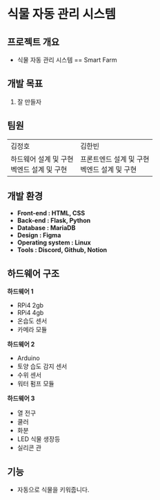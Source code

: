 # 식물 자동 관리 시스템

<h2>프로젝트 개요</h2>
<ul>
  <li>식물 자동 관리 시스템 == Smart Farm</li>
</ul>
<h2>개발 목표</h2>
<ol>
  <li>잘 만들자</li>
</ol>

<h2>팀원</h2>

<table>
  <tr>
    <td>김정호</td>
    <td>김한빈</td>
  </tr>

  <tr>
    <td>하드웨어 설계 및 구현<br>벡엔드 설계 및 구현</td>
     <td>프론트엔드 설계 및 구현<br>벡엔드 설계 및 구현</td>
  </tr>

</table>


<h2>개발 환경</h2>
<b>
<ul>
 <li>Front-end : HTML, CSS</li>
  <li>Back-end : Flask, Python</li>
  <li>Database : MariaDB </li>
  <li>Design : Figma </li>
  <li>Operating system : Linux</li>
  <li>Tools : Discord, Github, Notion</li>
</ul>
</b>

<h2>하드웨어 구조</h2>

<b>하드웨어 1</b>
<ul>
  <li>RPi4 2gb</li>
  <li>RPi4 4gb</li>
  <li>온습도 센서</li>
  <li>카메라 모듈</li>
</ul>

<b>하드웨어 2</b>
<ul>
  <li>Arduino</li>
  <li>토양 습도 감지 센서</li>
  <li>수위 센서</li>
  <li>워터 펌프 모듈</li>
</ul>

<b>하드웨어 3</b>
<ul>
  <li>열 전구</li>
  <li>쿨러</li>
  <li>화분</li>
  <li>LED 식물 생장등</li>
  <li>실리콘 관</li>
</ul>

<h2>기능</h2>
<ul>
  <li>자동으로  식물을 키워줍니다.</li>
</ul>


